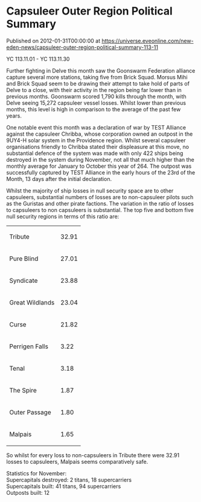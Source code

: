# Capsuleer Outer Region Political Summary
Published on 2012-01-31T00:00:00 at https://universe.eveonline.com/new-eden-news/capsuleer-outer-region-political-summary-113-11

YC 113.11.01 - YC 113.11.30

  
Further fighting in Delve this month saw the Goonswarm Federation alliance capture several more stations, taking five from Brick Squad. Morsus Mihi and Brick Squad seem to be drawing their attempt to take hold of parts of Delve to a close, with their activity in the region being far lower than in previous months. Goonswarm scored 1,790 kills through the month, with Delve seeing 15,272 capsuleer vessel losses. Whilst lower than previous months, this level is high in comparison to the average of the past few years.  
  
One notable event this month was a declaration of war by TEST Alliance against the capsuleer Chribba, whose corporation owned an outpost in the 9UY4-H solar system in the Providence region. Whilst several capsuleer organisations friendly to Chribba stated their displeasure at this move, no substantial defence of the system was made with only 422 ships being destroyed in the system during November, not all that much higher than the monthly average for January to October this year of 264. The outpost was successfully captured by TEST Alliance in the early hours of the 23rd of the Month, 13 days after the initial declaration.  
  
Whilst the majority of ship losses in null security space are to other capsuleers, substantial numbers of losses are to non-capsuleer pilots such as the Guristas and other pirate factions. The variation in the ratio of losses to capsuleers to non capsuleers is substantial. The top five and bottom five null security regions in terms of this ratio are:  
  
<table>  
<tr>  
<td>



Tribute


</td>  
<td>



32.91


</td> </tr>  
<tr>  
<td>



Pure Blind


</td>  
<td>



27.01


</td> </tr>  
<tr>  
<td>



Syndicate


</td>  
<td>



23.88


</td> </tr>  
<tr>  
<td>



Great Wildlands


</td>  
<td>



23.04


</td> </tr>  
<tr>  
<td>



Curse


</td>  
<td>



21.82


</td> </tr>  
<tr>  
<td>



Perrigen Falls


</td>  
<td>



3.22


</td> </tr>  
<tr>  
<td>



Tenal


</td>  
<td>



3.18


</td> </tr>  
<tr>  
<td>



The Spire


</td>  
<td>



1.87


</td> </tr>  
<tr>  
<td>



Outer Passage


</td>  
<td>



1.80


</td> </tr>  
<tr>  
<td>



Malpais


</td>  
<td>



1.65


</td> </tr> </table>

  
So whilst for every loss to non-capsuleers in Tribute there were 32.91 losses to capsuleers, Malpais seems comparatively safe.  
  
Statistics for November:  
Supercapitals destroyed: 2 titans, 18 supercarriers  
Supercapitals built: 41 titans, 94 supercarriers  
Outposts built: 12
